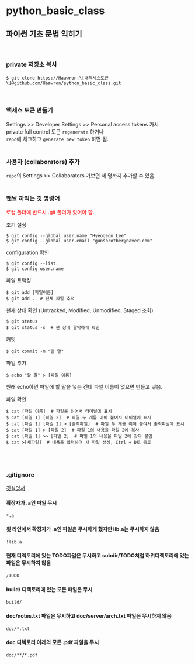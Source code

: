 # python_basic_class
## 파이썬 기초 문법 익히기  
<br>

### private 저장소 복사  

    $ git clone https://Haawron:\[내액세스토큰\]@github.com/Haawron/python_basic_class.git  
<br>

### 액세스 토큰 만들기
Settings >> Developer Settings >> Personal access tokens 가서  
private full control 토큰 `regenerate` 하거나  
`repo`에 체크하고 `generate new token` 하면 됨.
<br><br>

### 사용자 (collaborators) 추가
`repo`의 Settings >> Collaborators 가보면 세 명까지 추가할 수 있음.
<br><br>

### 맨날 까먹는 깃 명령어

<span style="color:red">로컬 폴더에 반드시 .git 폴더가 있어야 함.</span>

초기 설정  

    $ git config --global user.name "Hyeogeon Lee"
    $ git config --global user.email "gunsbrother@naver.com"

configuration 확인
    
    $ git config --list
    $ git config user.name

파일 트랙킹

    $ git add [파일이름]
    $ git add .  # 전체 파일 추적

현재 상태 확인 (Untracked, Modified, Unmodified, Staged 조회)

    $ git status
    $ git status -s  # 현 상태 짤막하게 확인

커밋
    
    $ git commit -m "할 말"

파일 추가

    $ echo "할 말" > [파일 이름]
원래 echo하면 파일에 할 말을 넣는 건데 파일 이름이 없으면 만들고 넣음.

파일 확인

    $ cat [파일 이름]  # 파일을 읽어서 터미널에 표시
    $ cat [파일 1] [파일 2]  # 파일 두 개를 이어 붙여서 터미널에 표시
    $ cat [파일 1] [파일 2] > [출력파일]  # 파일 두 개를 이어 붙여서 출력파일에 표시
    $ cat [파일 1] > [파일 2]  # 파일 1의 내용을 파일 2에 복사
    $ cat [파일 1] >> [파일 2]  # 파일 1의 내용을 파일 2에 갖다 붙임
    $ cat >[새파일]  # 내용을 입력하며 새 파일 생성, Ctrl + D로 종료

<br><br>


### .gitignore
[깃설명서]
#### 확장자가 .a인 파일 무시
`*.a`
#### 윗 라인에서 확장자가 .a인 파일은 무시하게 했지만 lib.a는 무시하지 않음
`!lib.a`
#### 현재 디렉토리에 있는 TODO파일은 무시하고 subdir/TODO처럼 하위디렉토리에 있는 파일은 무시하지 않음
`/TODO`
#### build/ 디렉토리에 있는 모든 파일은 무시
`build/`
#### doc/notes.txt 파일은 무시하고 doc/server/arch.txt 파일은 무시하지 않음
`doc/*.txt`
#### doc 디렉토리 아래의 모든 .pdf 파일을 무시
`doc/**/*.pdf`


[깃설명서]: https://git-scm.com/book/ko/v2/Git%EC%9D%98-%EA%B8%B0%EC%B4%88-%EC%88%98%EC%A0%95%ED%95%98%EA%B3%A0-%EC%A0%80%EC%9E%A5%EC%86%8C%EC%97%90-%EC%A0%80%EC%9E%A5%ED%95%98%EA%B8%B0